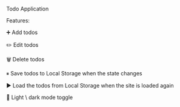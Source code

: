 Todo Application

Features:

➕ Add todos

✏️ Edit todos

🗑️ Delete todos

⏸ Save todos to Local Storage when the state changes

▶️ Load the todos from Local Storage when the site is loaded again

🌙 Light \ dark mode toggle
